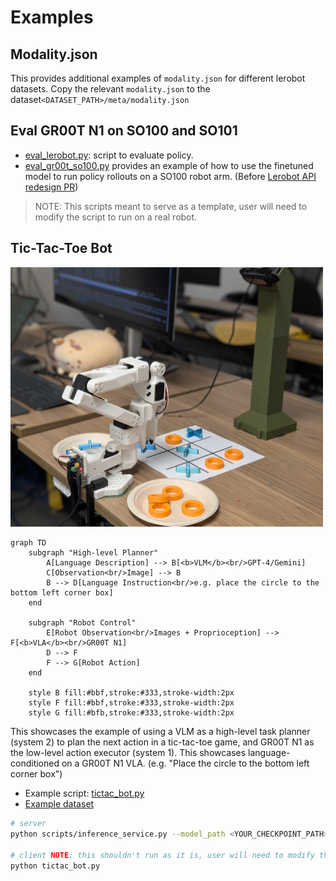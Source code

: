 # Examples

## Modality.json

This provides additional examples of `modality.json` for different lerobot datasets. Copy the relevant `modality.json` to the dataset`<DATASET_PATH>/meta/modality.json`


## Eval GR00T N1 on SO100 and SO101

 - [eval_lerobot.py](./eval_lerobot.py): script to evaluate policy.
 - [eval_gr00t_so100.py](./eval_gr00t_so100.py) provides an example of how to use the finetuned model to run policy rollouts on a SO100 robot arm. (Before [Lerobot API redesign PR](https://github.com/huggingface/lerobot/pull/777))

> NOTE: This scripts meant to serve as a template, user will need to modify the script to run on a real robot.


## Tic-Tac-Toe Bot

<img src="./tictac_bot_setup.jpg" alt="Tic Tac Toe Bot" width="500"/>

```mermaid
graph TD
    subgraph "High-level Planner"
        A[Language Description] --> B[<b>VLM</b><br/>GPT-4/Gemini]
        C[Observation<br/>Image] --> B
        B --> D[Language Instruction<br/>e.g. place the circle to the bottom left corner box]
    end

    subgraph "Robot Control"
        E[Robot Observation<br/>Images + Proprioception] --> F[<b>VLA</b><br/>GR00T N1]
        D --> F
        F --> G[Robot Action]
    end

    style B fill:#bbf,stroke:#333,stroke-width:2px
    style F fill:#bbf,stroke:#333,stroke-width:2px
    style G fill:#bfb,stroke:#333,stroke-width:2px
```

This showcases the example of using a VLM as a high-level task planner (system 2) to plan the next action in a tic-tac-toe game, and GR00T N1 as the low-level action executor (system 1). This showcases language-conditioned on a GR00T N1 VLA. (e.g. "Place the circle to the bottom left corner box")

 * Example script: [tictac_bot.py](./tictac_bot.py)
 * [Example dataset](https://huggingface.co/datasets/youliangtan/tictac-bot)

```bash
# server
python scripts/inference_service.py --model_path <YOUR_CHECKPOINT_PATH> --server --data_config so100  --embodiment_tag new_embodiment

# client NOTE: this shouldn't run as it is, user will need to modify the script with relevant configs to make it work.
python tictac_bot.py
```
